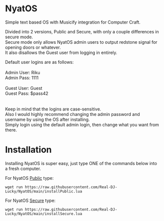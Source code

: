 # NyatOS
Simple text based OS with Musicify integration for Computer Craft.

Divided into 2 versions, Public and Secure, with only a couple differences in secure mode.<br />
Secure mode only allows NyatOS admin users to output redstone signal for opening doors or whatever.<br />
It also disallows the Guest user from logging in entirely.<br />

Default user logins are as follows:<br />
<br />
Admin User: Riku<br />
Admin Pass: 1111<br />
<br />
Guest User: Guest<br />
Guest Pass: $pass42<br />
<br />
<br />
Keep in mind that the logins are case-sensitive.<br />
Also I would highly recommend changing the admin password and username by using the OS after installing.<br />
Simply login using the default admin login, then change what you want from there.
<br />
# Installation

Installing NyatOS is super easy, just type ONE of the commands below into a fresh computer.

For NyatOS [Public](https://pastebin.com/jewpSesL) type:
```
wget run https://raw.githubusercontent.com/Real-DJ-Lucky/NyatOS/main/installPublic.lua
```
For NyatOS [Secure](https://pastebin.com/XFgHwpHA) type:
```
wget run https://raw.githubusercontent.com/Real-DJ-Lucky/NyatOS/main/installSecure.lua
```
